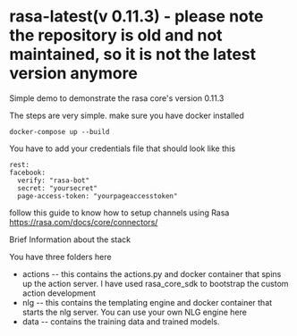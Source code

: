 # rasa-latest(v 0.11.3) - please note the repository is old and not maintained, so it is not the latest version anymore
Simple demo to demonstrate the rasa core's version 0.11.3 

The steps are very simple. make sure you have docker installed

```
docker-compose up --build

```

You have to add your credentials file that should look like this

```
rest:
facebook:
  verify: "rasa-bot"
  secret: "yoursecret"
  page-access-token: "yourpageaccesstoken"
```
follow this guide to know how to setup channels using Rasa
https://rasa.com/docs/core/connectors/ 

Brief Information about the stack

You have three folders here

- actions -- this contains the actions.py and docker container that spins up the action server. I have used rasa_core_sdk to bootstrap the custom action development
- nlg -- this contains the templating engine and docker container that starts the nlg server. You can use your own NLG engine here
- data -- contains the training data and trained models. 
